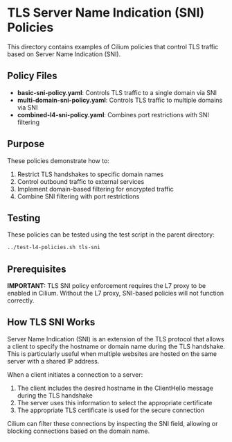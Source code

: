 # TLS Server Name Indication (SNI) Policies

This directory contains examples of Cilium policies that control TLS traffic based on Server Name Indication (SNI).

## Policy Files

- **basic-sni-policy.yaml**: Controls TLS traffic to a single domain via SNI
- **multi-domain-sni-policy.yaml**: Controls TLS traffic to multiple domains via SNI
- **combined-l4-sni-policy.yaml**: Combines port restrictions with SNI filtering

## Purpose

These policies demonstrate how to:

1. Restrict TLS handshakes to specific domain names
2. Control outbound traffic to external services
3. Implement domain-based filtering for encrypted traffic
4. Combine SNI filtering with port restrictions

## Testing

These policies can be tested using the test script in the parent directory:

```bash
../test-l4-policies.sh tls-sni
```

## Prerequisites

**IMPORTANT:** TLS SNI policy enforcement requires the L7 proxy to be enabled in Cilium. Without the L7 proxy, SNI-based policies will not function correctly.

## How TLS SNI Works

Server Name Indication (SNI) is an extension of the TLS protocol that allows a client to specify the hostname or domain name during the TLS handshake. This is particularly useful when multiple websites are hosted on the same server with a shared IP address.

When a client initiates a connection to a server:
1. The client includes the desired hostname in the ClientHello message during the TLS handshake
2. The server uses this information to select the appropriate certificate
3. The appropriate TLS certificate is used for the secure connection

Cilium can filter these connections by inspecting the SNI field, allowing or blocking connections based on the domain name.
